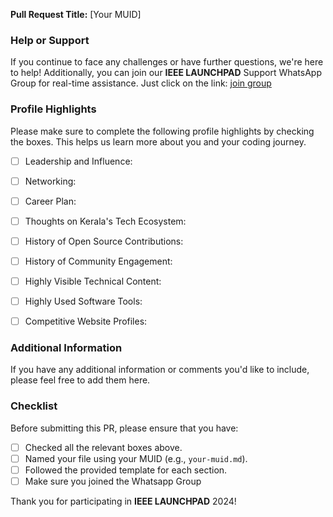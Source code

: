 **Pull Request Title:** [Your MUID]

### Help or Support

If you continue to face any challenges or have further questions, we're here to help! Additionally, you can join our **IEEE LAUNCHPAD** Support WhatsApp Group for real-time assistance. Just click on the link:
[join group]( https://chat.whatsapp.com/J8PvsGmFsjl2ykn5VckAVj)

### Profile Highlights

Please make sure to complete the following profile highlights by checking the boxes. This helps us learn more about you and your coding journey.

- [ ] Leadership and Influence:
- [ ] Networking:
- [ ] Career Plan:
- [ ] Thoughts on Kerala's Tech Ecosystem:
- [ ] History of Open Source Contributions:
- [ ] History of Community Engagement:
- [ ] Highly Visible Technical Content:
- [ ] Highly Used Software Tools:
- [ ] Competitive Website Profiles:


### Additional Information

If you have any additional information or comments you'd like to include, please feel free to add them here.



### Checklist

Before submitting this PR, please ensure that you have:

- [ ] Checked all the relevant boxes above.
- [ ] Named your file using your MUID (e.g., `your-muid.md`).
- [ ] Followed the provided template for each section.
- [ ] Make sure you joined the Whatsapp Group 

Thank you for participating in **IEEE LAUNCHPAD** 2024!
